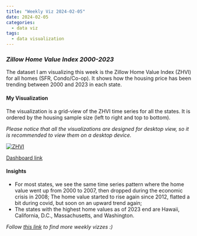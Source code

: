 ```yaml
---
title: "Weekly Viz 2024-02-05"
date: 2024-02-05
categories:
  - data viz
tags:
  - data visualization
---
```


### *Zillow Home Value Index 2000-2023*

The dataset I am visualizing this week is the Zillow Home Value Index (ZHVI) for all homes (SFR, Condo/Co-op). It shows how the housing price has been trending between 2000 and 2023 in each state.  

#### My Visualization

The visualization is a grid-view of the ZHVI time series for all the states. It is ordered by the housing sample size (left to right and top to bottom).  

*Please notice that all the visualizations are designed for desktop view, so it is recommended to view them on a desktop device.*  

<div class='tableauPlaceholder' id='viz1707195439509' style='position: relative'>
  <noscript><a href='#'>
    <img alt='ZHVI ' src='https:&#47;&#47;public.tableau.com&#47;static&#47;images&#47;20&#47;20240205ZHVI2000-2023&#47;ZHVI&#47;1_rss.png' style='border: none' />
  </a></noscript>
  <object class='tableauViz'  style='display:none;'>
    <param name='host_url' value='https%3A%2F%2Fpublic.tableau.com%2F' />
    <param name='embed_code_version' value='3' /> 
    <param name='site_root' value='' />
    <param name='name' value='20240205ZHVI2000-2023&#47;ZHVI' />
    <param name='tabs' value='no' />
    <param name='toolbar' value='yes' />
    <param name='static_image' value='https:&#47;&#47;public.tableau.com&#47;static&#47;images&#47;20&#47;20240205ZHVI2000-2023&#47;ZHVI&#47;1.png' /> 
    <param name='animate_transition' value='yes' />
    <param name='display_static_image' value='yes' />
    <param name='display_spinner' value='yes' />
    <param name='display_overlay' value='yes' />
    <param name='display_count' value='yes' />
    <param name='language' value='en-US' />
    <param name='filter' value='publish=yes' />
  </object></div>            
  <script type='text/javascript'>                 
    var divElement = document.getElementById('viz1707195439509');       
    var vizElement = divElement.getElementsByTagName('object')[0];         
    if ( divElement.offsetWidth > 800 ) { vizElement.style.width='800px';vizElement.style.height='827px';} else if ( divElement.offsetWidth > 500 ) { vizElement.style.width='800px';vizElement.style.height='827px';} else { vizElement.style.width='100%';vizElement.style.height='727px';}            
    var scriptElement = document.createElement('script');         
    scriptElement.src = 'https://public.tableau.com/javascripts/api/viz_v1.js';     
    vizElement.parentNode.insertBefore(scriptElement, vizElement);      
  </script>

[Dashboard link](https://public.tableau.com/views/20240205ZHVI2000-2023/ZHVI?:language=en-US&publish=yes&:display_count=n&:origin=viz_share_link)
  
#### Insights
* For most states, we see the same time series pattern where the home value went up from 2000 to 2007, then dropped during the economic crisis in 2008; The home value started to rise again since 2012, flatted a bit during covid, but soon on an upward trend again;   
* The states with the highest home values as of 2023 end are Hawaii, California, D.C., Massachusetts, and Washington.  
  
*Follow [this link](https://yudong-94.github.io/personal-website/project/WeeklyViz2024/) to find more weekly vizzes :)*
